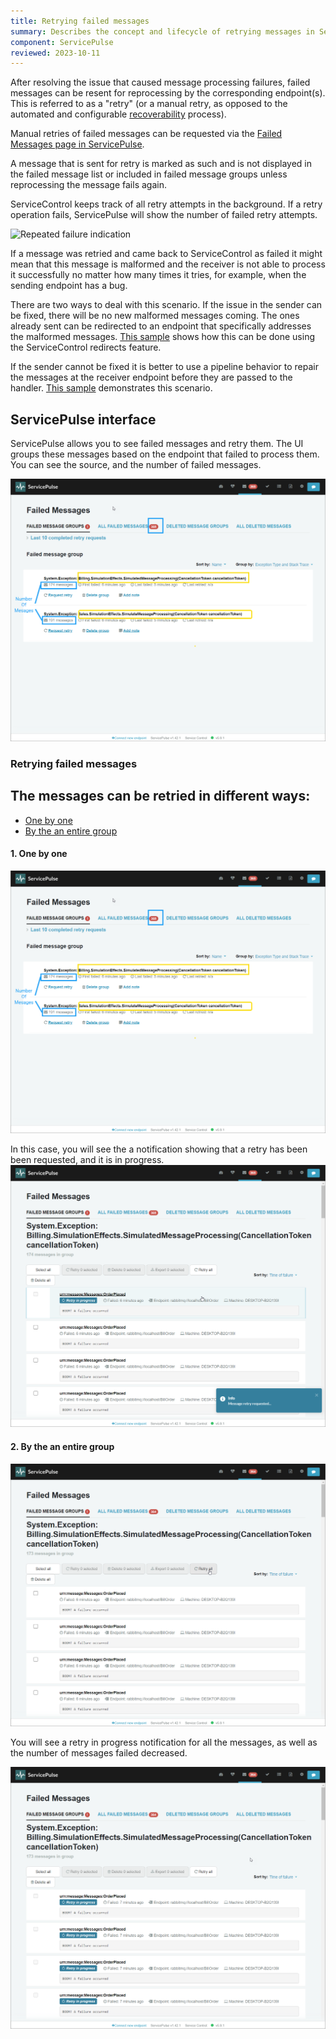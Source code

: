 ```yaml
---
title: Retrying failed messages
summary: Describes the concept and lifecycle of retrying messages in ServicePulse
component: ServicePulse
reviewed: 2023-10-11
---
```


After resolving the issue that caused message processing failures, failed messages can be resent for reprocessing by the corresponding endpoint(s). This is referred to as a "retry" (or a manual retry, as opposed to the automated and configurable [recoverability](/nservicebus/recoverability/) process).

Manual retries of failed messages can be requested via the [Failed Messages page in ServicePulse](/servicepulse/intro-failed-messages.md).

A message that is sent for retry is marked as such and is not displayed in the failed message list or included in failed message groups unless reprocessing the message fails again.

ServiceControl keeps track of all retry attempts in the background. If a retry operation fails, ServicePulse will show the number of failed retry attempts.

![Repeated failure indication](images/failed-messages-repeated-failure.png 'width=500')

If a message was retried and came back to ServiceControl as failed it might mean that this message is malformed and the receiver is not able to process it successfully no matter how many times it tries, for example, when the sending endpoint has a bug.

There are two ways to deal with this scenario. If the issue in the sender can be fixed, there will be no new malformed messages coming. The ones already sent can be redirected to an endpoint that specifically addresses the malformed messages. [This sample](/samples/servicecontrol/fix-messages/) shows how this can be done using the ServiceControl redirects feature.

If the sender cannot be fixed it is better to use a pipeline behavior to repair the messages at the receiver endpoint before they are passed to the handler. [This sample](/samples/pipeline/fix-messages-using-behavior/) demonstrates this scenario.


## ServicePulse interface

ServicePulse allows you to see failed messages and retry them. The UI groups these messages based on the endpoint that failed to process them. You can see the source, and the number of failed messages.

![Failed Messages ](/servicepulse/images/retry/failed-mesage-groups-annotated.png)

### Retrying failed messages

The messages can be retried in different ways:
 -
 - [One by one](#the-messages-can-be-retried-in-different-ways-one-by-one)
 - [By the an entire group](#the-messages-can-be-retried-in-different-ways-by-the-an-entire-group)

#### 1. One by one

![Individual message retry](/servicepulse/images/retry/failed-mesage-groups-annotated.png)

In this case, you will see the a notification showing that a retry has been been requested, and it is in progress.
![Individual message retry in progress](/servicepulse/images/retry/one-retry-in-progress.png)

#### 2. By the an entire group

![Retry all](/servicepulse/images/retry/retry-all.png)

You will see a retry in progress notification for all the messages, as well as the number of messages failed decreased.

![All retried in progress](/servicepulse/images/retry/all-retry-in-progress.png)
